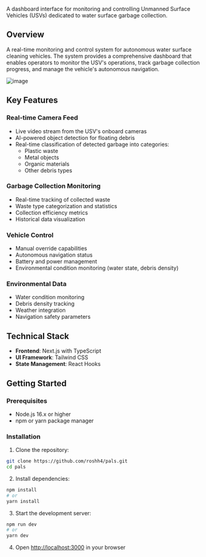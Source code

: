 

A dashboard interface for monitoring and controlling Unmanned Surface Vehicles (USVs) dedicated to water surface garbage collection.

## Overview

A real-time monitoring and control system for autonomous water surface cleaning vehicles. The system provides a comprehensive dashboard that enables operators to monitor the USV's operations, track garbage collection progress, and manage the vehicle's autonomous navigation.

![image](https://github.com/user-attachments/assets/9bb8b82b-056c-4b5b-8583-7c8bfd45ad0f)



## Key Features

### Real-time Camera Feed
- Live video stream from the USV's onboard cameras
- AI-powered object detection for floating debris
- Real-time classification of detected garbage into categories:
  - Plastic waste
  - Metal objects
  - Organic materials
  - Other debris types

### Garbage Collection Monitoring
- Real-time tracking of collected waste
- Waste type categorization and statistics
- Collection efficiency metrics
- Historical data visualization

### Vehicle Control
- Manual override capabilities
- Autonomous navigation status
- Battery and power management
- Environmental condition monitoring (water state, debris density)

### Environmental Data
- Water condition monitoring
- Debris density tracking
- Weather integration
- Navigation safety parameters

## Technical Stack

- **Frontend**: Next.js with TypeScript
- **UI Framework**: Tailwind CSS
- **State Management**: React Hooks

## Getting Started

### Prerequisites
- Node.js 16.x or higher
- npm or yarn package manager

### Installation

1. Clone the repository:
```bash
git clone https://github.com/roshh4/pals.git
cd pals
```

2. Install dependencies:
```bash
npm install
# or
yarn install
```

3. Start the development server:
```bash
npm run dev
# or
yarn dev
```

4. Open [http://localhost:3000](http://localhost:3000) in your browser
